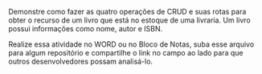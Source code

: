 Demonstre como fazer as quatro operações de CRUD e suas rotas para obter o recurso de um livro que está no estoque de uma livraria. Um livro possui informações como nome, autor e ISBN.

Realize essa atividade no WORD ou no Bloco de Notas, suba esse arquivo para algum repositório e compartilhe o link no campo ao lado para que outros desenvolvedores possam analisá-lo.